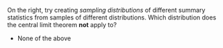 On the right, try creating _sampling distributions_ of different summary statistics from samples of different distributions. Which distribution does the central limit theorem **not** apply to?
- None of the above